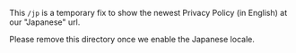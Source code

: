 This `/jp` is a temporary fix to show the newest Privacy Policy
(in English) at our "Japanese" url.

Please remove this directory once we enable the Japanese locale.
